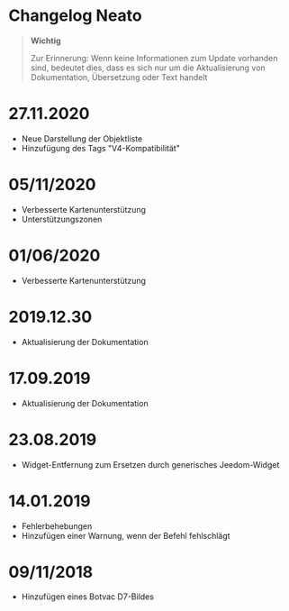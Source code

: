 # Changelog Neato

>**Wichtig**
>
>Zur Erinnerung: Wenn keine Informationen zum Update vorhanden sind, bedeutet dies, dass es sich nur um die Aktualisierung von Dokumentation, Übersetzung oder Text handelt

# 27.11.2020

- Neue Darstellung der Objektliste
- Hinzufügung des Tags "V4-Kompatibilität"

# 05/11/2020

- Verbesserte Kartenunterstützung
- Unterstützungszonen

# 01/06/2020

- Verbesserte Kartenunterstützung

# 2019.12.30

- Aktualisierung der Dokumentation

# 17.09.2019

- Aktualisierung der Dokumentation

# 23.08.2019

- Widget-Entfernung zum Ersetzen durch generisches Jeedom-Widget

# 14.01.2019

- Fehlerbehebungen
- Hinzufügen einer Warnung, wenn der Befehl fehlschlägt

# 09/11/2018

- Hinzufügen eines Botvac D7-Bildes
